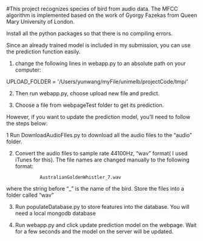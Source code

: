 #This project recognizes species of bird from audio data. 
The MFCC algorithm is implemented based on the work of Gyorgy Fazekas from Queen Mary University of London.



Install all the python packages so that there is no compiling errors.

Since an already trained model is included in my submission, you can use the prediction function easily. 

1. change the following lines in webapp.py to an absolute path on your computer:
 
 
UPLOAD_FOLDER = '/Users/yunwang/myFile/unimelb/projectCode/tmp/'


2. Then run webapp.py,  choose upload new file and predict. 

3. Choose a file from webpageTest folder to get its prediction. 


However, if you want to update the prediction model, you’ll need to follow the steps below:


1 Run DownloadAudioFIles.py to download all the audio files to the “audio” folder.

2. Convert the audio files to sample rate 44100Hz, “wav” format( I used iTunes for this). The file names are changed manually to the following format:
 
                AustralianGoldenWhistler_7.wav 

where the string before “_” is the name of the bird.
Store the files into a folder called “wav”

3. Run populateDatabase.py to store features into the database. You will need a local mongodb database

4. Run webapp.py and click update prediction model on the webpage. Wait for a few seconds and the model on the server will be updated.
